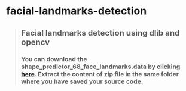 # facial-landmarks-detection
> ## Facial landmarks detection using dlib and opencv
> ### You can download the shape_predictor_68_face_landmarks.data by clicking [here](http://dlib.net/files/shape_predictor_68_face_landmarks.dat.bz2). Extract the content of zip file in the same folder where you have saved your source code.
